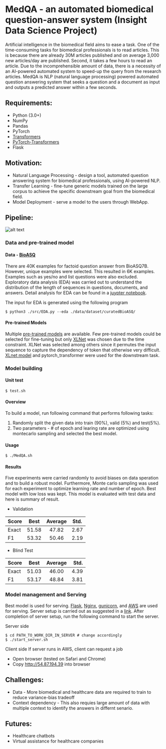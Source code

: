 # MedQA - an automated biomedical question-answer system (Insight Data Science Project)
Artificial intelligence in the biomedical field aims to ease a task. 
One of the time-consuming tasks for biomedical professionals is to read articles. 
This is because there are already 30M articles published and on average 3,000 new 
articles/day are published. Second, it takes a few hours to read an article. 
Due to the incomprehensible amount of data, there is a necessity of an AI-powered 
automated system to speed-up the query from the research articles. MedQA is 
NLP (natural language processing) powered automated question answering system 
that seeks a question and a document as input and outputs a predicted answer within a few seconds. 

## Requirements:
* Python (3.0+)
* NumPy
* Pandas
* PyTorch
* [Transformers](https://github.com/huggingface/transformers)
* [PyTorch-Transformers](https://github.com/rusiaaman/pytorch-transformers) 
* Flask


## Motivation:
* Natural Language Processing - design a tool, automated question answering system 
for biomedical professionals, using AI-powered NLP.
* Transfer Learning - fine-tune generic models trained on the large corpus to achieve 
the specific downstream goal from the biomedical field.
* Model Deployment - serve a model to the users through WebApp.

## Pipeline:
![alt text](https://github.com/exchhattu/MedQA/blob/master/images/pipeline.png)

### Data and pre-trained model
#### Data - [BioASQ](https://github.com/dmis-lab/bioasq-biobert)

There are 40K examples for factoid question answer from BioASQ7B. 
However, unique examples were selected. This resulted in 6K examples. 
Examples such as yes/no and list questions were also excluded.  
Exploratory data analysis (EDA) was carried out to understand the distribution 
of the length of sequences in questions, documents, and answers. Detail
analysis for EDA can be found in a 
[juypter notebook](https://github.com/exchhattu/MedQA/blob/master/notebook/EDA.ipynb). 

The input for EDA is generated using the following program 
```
$ python3 ./src/EDA.py --eda ./data/dataset/curatedBioASQ/
```

#### Pre-trained Models 
Multiple [pre-trained models](https://rajpurkar.github.io/SQuAD-explorer/) are available. 
Few pre-trained models could be selected for fine-tuning but only 
[XLNet](https://github.com/zihangdai/xlnet) was chosen due to the time constraint. 
XLNet was selected among others since it permutes the input sequence to capture the 
dependency of token that otherwise very difficult. [XLnet model](https://arxiv.org/abs/1906.08237) 
and pytorch_transformer were used for the downstream task. 

### Model building 
#### Unit test
```
$ test.sh 
```

#### Overview 
To build a model, run following command that performs following tasks:
1. Randomly split the given data into train (90%), valid (5%) and test(5%). 
2. Two parameters - # of epoch and learing rate are optimized using montecarlo sampling 
   and selected the best model. 

#### Usage 
```
$ ./MedQA.sh 
```

#### Results

Five experiments were carried randomly to avoid biases on data speration and 
to build a robust model. Furthermore, Monte carlo sampling was used for each experiment 
to optimize learning rate and number of epoch. Best model with low loss was kept. This model is
evaluated with test data and here is summary of result. 

* Validation

| Score | Best  | Average | Std. | 
| ------|------ |:-------:|------| 
| Exact | 51.58 |    47.82| 2.67 |
| F1    | 53.32 |    50.46| 2.19 |

* Blind Test

| Score | Best  | Average | Std. | 
| ------|-------|:-------:|-----:| 
| Exact | 51.03 |    46.00| 4.39 |
| F1    | 53.17 |    48.84| 3.81 |

### Model management and Serving 
Best model is used for serving. [Flask](https://www.palletsprojects.com/p/flask/), 
[Nginx](https://www.nginx.com), [gunicorn](https://gunicorn.org), and [AWS](https://aws.amazon.com) 
are used for serving. Server setup is carried out as suggested in a 
[link](https://www.e-tinkers.com/2018/08/how-to-properly-host-flask-application-with-nginx-and-guincorn/).
After completion of server setup, run the following command to start the
server.  

Server side 

```
$ cd PATH_TO_WORK_DIR_IN_SERVER # change accordingly 
$ ./start_server.sh 
```

Client side
If server runs in AWS, client can request a job 
* Open browser (tested on Safari and Chrome)
* Copy http://54.87.194.39 into browser 

## Challenges:
* Data - More biomedical and healthcare data are required to train to reduce 
  variance-bias tradeoff
* Context dependency - This also requies large amount of data with multiple
  context to identify the answers in differnt senario. 

## Futures:
* Healthcare chatbots 
* Virtual assistance for healthcare companies
